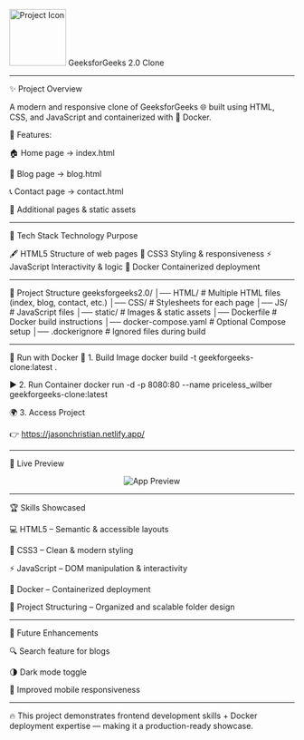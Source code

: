 <img src="C:\Users\chris\Downloads\favicon_no_bg.ico" alt="Project Icon" width="100"> GeeksforGeeks 2.0 Clone

----

✨ Project Overview

A modern and responsive clone of GeeksforGeeks 🌐 built using HTML, CSS, and JavaScript and containerized with 🐳 Docker.

📌 Features:

🏠 Home page → index.html

📝 Blog page → blog.html

📞 Contact page → contact.html

📂 Additional pages & static assets

 ---

 
🚀 Tech Stack
Technology	Purpose

🖋️ HTML5	Structure of web pages
🎨 CSS3	Styling & responsiveness
⚡ JavaScript	Interactivity & logic
🐳 Docker	Containerized deployment

---


📂 Project Structure
geeksforgeeks2.0/
│── HTML/         # Multiple HTML files (index, blog, contact, etc.)
│── CSS/          # Stylesheets for each page
│── JS/           # JavaScript files
│── static/       # Images & static assets
│── Dockerfile    # Docker build instructions
│── docker-compose.yaml  # Optional Compose setup
│── .dockerignore # Ignored files during build


---


🐳 Run with Docker
🔨 1. Build Image
docker build -t geekforgeeks-clone:latest .

▶️ 2. Run Container
docker run -d -p 8080:80 --name priceless_wilber geekforgeeks-clone:latest

🌍 3. Access Project

👉 https://jasonchristian.netlify.app/

 ----

 
🎥 Live Preview

<p align="center">
  <img src="https://media.geeksforgeeks.org/wp-content/uploads/20240301133213/2024-03-0113-27-29online-video-cuttercom-ezgifcom-video-to-gif-converter.gif" alt="App Preview" />
</p>

---

🏆 Skills Showcased

💻 HTML5 – Semantic & accessible layouts

🎨 CSS3 – Clean & modern styling

⚡ JavaScript – DOM manipulation & interactivity

🐳 Docker – Containerized deployment

📂 Project Structuring – Organized and scalable folder design

---

🎯 Future Enhancements

🔍 Search feature for blogs

🌗 Dark mode toggle

📱 Improved mobile responsiveness

---

🔥 This project demonstrates frontend development skills + Docker deployment expertise — making it a production-ready showcase.
